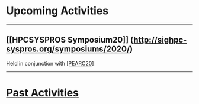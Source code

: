 # Upcoming Activities

------
## [[HPCSYSPROS Symposium20]] (http://sighpc-syspros.org/symposiums/2020/)
Held in conjunction with [[PEARC20]](https://pearc.acm.org/pearc20/)

------

# [Past Activities](PastActivities.md)
